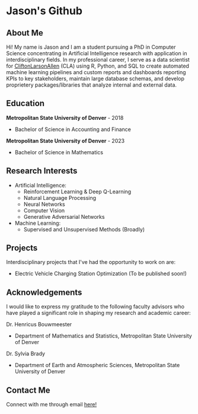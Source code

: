 # Jason's Github

## About Me

Hi! My name is Jason and I am a student pursuing a PhD in Computer Science concentrating in Artificial Intelligence research with application in interdisciplinary fields. In my professional career, I serve as a data scientist for [CliftonLarsonAllen](https://www.claconnect.com/en) (CLA) using R, Python, and SQL to create automated machine learning pipelines and custom reports and dashboards reporting KPIs to key stakeholders, maintain large database schemas, and develop proprietery packages/libraries that analyze internal and external data.

## Education

**Metropolitan State University of Denver** - 2018
- Bachelor of Science in Accounting and Finance

**Metropolitan State University of Denver** - 2023
- Bachelor of Science in Mathematics

## Research Interests

- Artificial Intelligence:
    - Reinforcement Learning & Deep Q-Learning
    - Natural Language Processing
    - Neural Networks
    - Computer Vision
    - Generative Adversarial Networks
- Machine Learning:
    - Supervised and Unsupervised Methods (Broadly) 

## Projects

Interdisciplinary projects that I've had the opportunity to work on are:

- Electric Vehicle Charging Station Optimization (To be published soon!)

## Acknowledgements

I would like to express my gratitude to the following faculty advisors who have played a significant role in shaping my research and academic career:

Dr. Henricus Bouwmeester
- Department of Mathematics and Statistics, Metropolitan State University of Denver

Dr. Sylvia Brady
- Department of Earth and Atmospheric Sciences,
Metropolitan State University of Denver
	
## Contact Me

Connect with me through email [here!](mailto:jasoncareyco95@outlook.com?subject=Let's%20Connect!)
